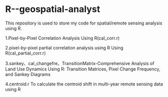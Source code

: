 # R--geospatial-analyst
This repository is used to store my code for spatial/remote sensing analysis using R.

1.Pixel-by-Pixel Correlation Analysis Using R(cal_corr.r)

2.pixel-by-pixel partial correlation analysis using R Using R(cal_partial_corr.r)

3.sankey、cal_changefre、TransitionMatrix-Comprehensive Analysis of Land Use Dynamics Using R: Transition Matrices, Pixel Change Frequency, and Sankey Diagrams

4.centroid.r To calculate the centroid shift in multi-year remote sensing data using R
